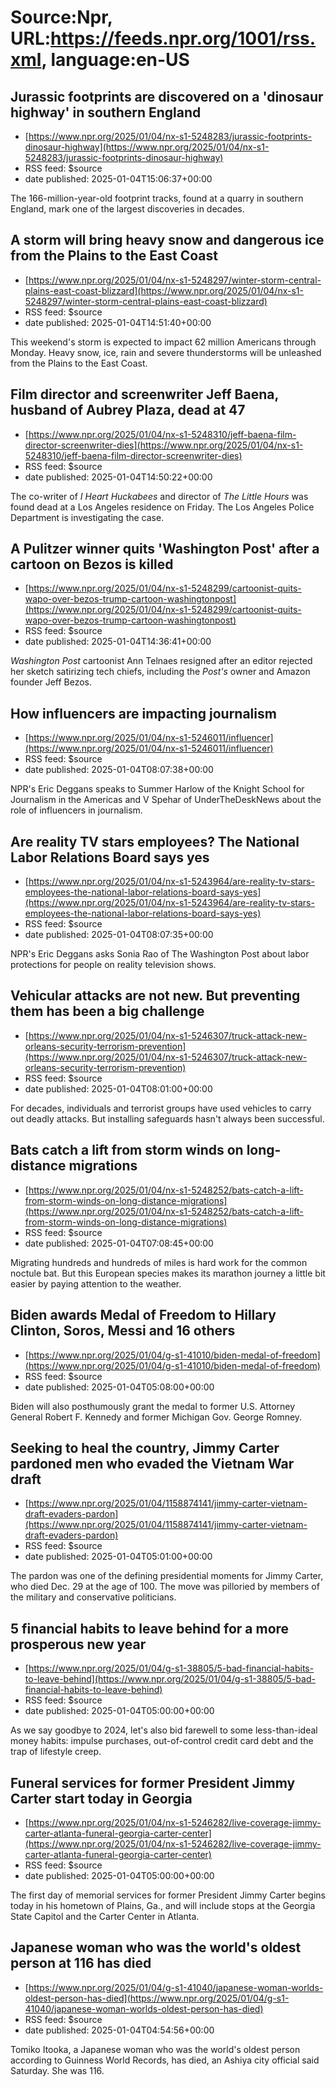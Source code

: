 # Source:Npr, URL:https://feeds.npr.org/1001/rss.xml, language:en-US

## Jurassic footprints are discovered on a 'dinosaur highway' in southern England
 - [https://www.npr.org/2025/01/04/nx-s1-5248283/jurassic-footprints-dinosaur-highway](https://www.npr.org/2025/01/04/nx-s1-5248283/jurassic-footprints-dinosaur-highway)
 - RSS feed: $source
 - date published: 2025-01-04T15:06:37+00:00

The 166-million-year-old footprint tracks, found at a quarry in southern England, mark one of the largest discoveries in decades.

## A storm will bring heavy snow and dangerous ice from the Plains to the East Coast
 - [https://www.npr.org/2025/01/04/nx-s1-5248297/winter-storm-central-plains-east-coast-blizzard](https://www.npr.org/2025/01/04/nx-s1-5248297/winter-storm-central-plains-east-coast-blizzard)
 - RSS feed: $source
 - date published: 2025-01-04T14:51:40+00:00

This weekend's storm is expected to impact 62 million Americans through Monday. Heavy snow, ice, rain and severe thunderstorms will be unleashed from the Plains to the East Coast.

## Film director and screenwriter Jeff Baena, husband of Aubrey Plaza, dead at 47
 - [https://www.npr.org/2025/01/04/nx-s1-5248310/jeff-baena-film-director-screenwriter-dies](https://www.npr.org/2025/01/04/nx-s1-5248310/jeff-baena-film-director-screenwriter-dies)
 - RSS feed: $source
 - date published: 2025-01-04T14:50:22+00:00

The co-writer of <em>I Heart Huckabees </em>and director of <em>The Little Hours</em> was found dead at a Los Angeles residence on Friday. The Los Angeles Police Department is investigating the case.

## A Pulitzer winner quits 'Washington Post' after a cartoon on Bezos is killed
 - [https://www.npr.org/2025/01/04/nx-s1-5248299/cartoonist-quits-wapo-over-bezos-trump-cartoon-washingtonpost](https://www.npr.org/2025/01/04/nx-s1-5248299/cartoonist-quits-wapo-over-bezos-trump-cartoon-washingtonpost)
 - RSS feed: $source
 - date published: 2025-01-04T14:36:41+00:00

<em>Washington Post</em> cartoonist Ann Telnaes resigned after an editor rejected her sketch satirizing tech chiefs, including the <em>Post's </em>owner and Amazon founder Jeff Bezos.

## How influencers are impacting journalism
 - [https://www.npr.org/2025/01/04/nx-s1-5246011/influencer](https://www.npr.org/2025/01/04/nx-s1-5246011/influencer)
 - RSS feed: $source
 - date published: 2025-01-04T08:07:38+00:00

NPR's Eric Deggans speaks to Summer Harlow of the Knight School for Journalism in the Americas and V Spehar of UnderTheDeskNews about the role of influencers in journalism.

## Are reality TV stars employees? The National Labor Relations Board says yes
 - [https://www.npr.org/2025/01/04/nx-s1-5243964/are-reality-tv-stars-employees-the-national-labor-relations-board-says-yes](https://www.npr.org/2025/01/04/nx-s1-5243964/are-reality-tv-stars-employees-the-national-labor-relations-board-says-yes)
 - RSS feed: $source
 - date published: 2025-01-04T08:07:35+00:00

NPR's Eric Deggans asks Sonia Rao of The Washington Post about labor protections for people on reality television shows.

## Vehicular attacks are not new. But preventing them has been a big challenge
 - [https://www.npr.org/2025/01/04/nx-s1-5246307/truck-attack-new-orleans-security-terrorism-prevention](https://www.npr.org/2025/01/04/nx-s1-5246307/truck-attack-new-orleans-security-terrorism-prevention)
 - RSS feed: $source
 - date published: 2025-01-04T08:01:00+00:00

For decades, individuals and terrorist groups have used vehicles to carry out deadly attacks. But installing safeguards hasn't always been successful.

## Bats catch a lift from storm winds on long-distance migrations
 - [https://www.npr.org/2025/01/04/nx-s1-5248252/bats-catch-a-lift-from-storm-winds-on-long-distance-migrations](https://www.npr.org/2025/01/04/nx-s1-5248252/bats-catch-a-lift-from-storm-winds-on-long-distance-migrations)
 - RSS feed: $source
 - date published: 2025-01-04T07:08:45+00:00

Migrating hundreds and hundreds of miles is hard work for the common noctule bat. But this European species makes its marathon journey a little bit easier by paying attention to the weather.

## Biden awards Medal of Freedom to Hillary Clinton, Soros, Messi and 16 others
 - [https://www.npr.org/2025/01/04/g-s1-41010/biden-medal-of-freedom](https://www.npr.org/2025/01/04/g-s1-41010/biden-medal-of-freedom)
 - RSS feed: $source
 - date published: 2025-01-04T05:08:00+00:00

Biden will also posthumously grant the medal to former U.S. Attorney General Robert F. Kennedy and former Michigan Gov. George Romney.

## Seeking to heal the country, Jimmy Carter pardoned men who evaded the Vietnam War draft
 - [https://www.npr.org/2025/01/04/1158874141/jimmy-carter-vietnam-draft-evaders-pardon](https://www.npr.org/2025/01/04/1158874141/jimmy-carter-vietnam-draft-evaders-pardon)
 - RSS feed: $source
 - date published: 2025-01-04T05:01:00+00:00

The pardon was one of the defining presidential moments for Jimmy Carter, who died Dec. 29 at the age of 100. The move was pilloried by members of the military and conservative politicians.

## 5 financial habits to leave behind for a more prosperous new year
 - [https://www.npr.org/2025/01/04/g-s1-38805/5-bad-financial-habits-to-leave-behind](https://www.npr.org/2025/01/04/g-s1-38805/5-bad-financial-habits-to-leave-behind)
 - RSS feed: $source
 - date published: 2025-01-04T05:00:00+00:00

As we say goodbye to 2024, let's also bid farewell to some less-than-ideal money habits: impulse purchases, out-of-control credit card debt and the trap of lifestyle creep.

## Funeral services for former President Jimmy Carter start today in Georgia
 - [https://www.npr.org/2025/01/04/nx-s1-5246282/live-coverage-jimmy-carter-atlanta-funeral-georgia-carter-center](https://www.npr.org/2025/01/04/nx-s1-5246282/live-coverage-jimmy-carter-atlanta-funeral-georgia-carter-center)
 - RSS feed: $source
 - date published: 2025-01-04T05:00:00+00:00

The first day of memorial services for former President Jimmy Carter begins today in his hometown of Plains, Ga., and will include stops at the Georgia State Capitol and the Carter Center in Atlanta.

## Japanese woman who was the world's oldest person at 116 has died
 - [https://www.npr.org/2025/01/04/g-s1-41040/japanese-woman-worlds-oldest-person-has-died](https://www.npr.org/2025/01/04/g-s1-41040/japanese-woman-worlds-oldest-person-has-died)
 - RSS feed: $source
 - date published: 2025-01-04T04:54:56+00:00

Tomiko Itooka, a Japanese woman who was the world's oldest person according to Guinness World Records, has died, an Ashiya city official said Saturday. She was 116.

